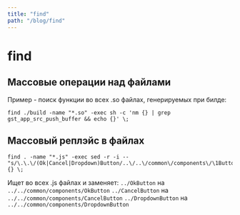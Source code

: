 ```yaml
---
title: "find"
path: "/blog/find"
---
```

# find

## Массовые операции над файлами

Пример - поиск функции во всех .so файлах, генерируемых при билде:

```shell
find ./build -name "*.so" -exec sh -c 'nm {} | grep gst_app_src_push_buffer && echo {}' \;
```

## Массовый реплэйс в файлах

```shell
find . -name "*.js" -exec sed -r -i -- "s/\.\.\/(Ok|Cancel|Dropdown)Button/..\/..\/common\/components\/\1Button/g" {} \;
```

Ищет во всех .js файлах и заменяет:
`../OkButton` на `../../common/components/OkButton`
`../CancelButton` на `../../common/components/CancelButton`
`../DropdownButton` на `../../common/components/DropdownButton`
